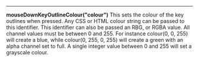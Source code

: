 <a name="mouseDownKeyOutlineColour"><h3 style="padding-top: 40px; margin-top: 40px;"></h3></a>
_____________________________
**mouseDownKeyOutlineColour("colour")** This sets the colour of the key outlines when pressed. Any CSS or HTML colour string can be passed to this identifier. This identifier can also be passed an RBG, or RGBA value. All channel values must be between 0 and 255. For instance colour(0, 0, 255) will create a blue, while colour(0, 255, 0, 255) will create a green with an alpha channel set to full. A single integer value between 0 and 255 will set a grayscale colour. 

